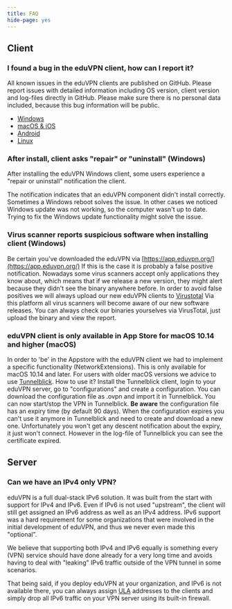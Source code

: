 ```yaml
---
title: FAQ
hide-page: yes
---
```


## Client

### I found a bug in the eduVPN client, how can I report it?

All known issues in the eduVPN clients are published on GitHub. Please report 
issues with detailed information including OS version, client version and 
log-files directly in GitHub. Please make sure there is no personal data 
included, because this bug information will be public.

* [Windows](https://github.com/Amebis/eduVPN/issues)
* [macOS & iOS](https://github.com/eduvpn/apple/issues)
* [Android](https://github.com/eduvpn/android/issues)
* [Linux](https://github.com/eduvpn/python-eduvpn-client/issues)

### After install, client asks "repair" or "uninstall" (Windows)

After installing the eduVPN Windows client, some users experience a "repair or uninstall" notification the client.

The notification indicates that an eduVPN component didn't install correctly. 
Sometimes a Windows reboot solves the issue. In other cases we noticed Windows 
update was not working, so the computer wasn't up to date. Trying to fix the 
Windows update functionality might solve the issue.

### Virus scanner reports suspicious software when installing client (Windows)

Be certain you've downloaded the eduVPN via 
[https://app.eduvpn.org/](https://app.eduvpn.org/) If this is the case it is 
probably a false positive notification. Nowadays some virus scanners accept 
only applications they know about, which means that if we release a new version, 
they might alert because they didn't see the binary anywhere before. In order 
to avoid false positives we will always upload our new eduVPN clients to 
[Virustotal](https://www.virustotal.com/) Via this platform all virus scanners 
will become aware of our new software releases. You can always check our 
binaries yourselves via VirusTotal, just upload the binary and view the report.

### eduVPN client is only available in App Store for macOS 10.14 and higher (macOS)

In order to 'be' in the Appstore with the eduVPN client we had to implement a 
specific functionality (NetworkExtensions). This is only available for macOS 
10.14 and later. For users with older macOS versions we advice to use 
[Tunnelblick](https://tunnelblick.net/). How to use it? Install the Tunnelblick 
client, login to your eduVPN server, go to "configurations" and create a 
configuration. You can download the configuration file as .ovpn and import it 
in Tunnelblick. You can now start/stop the VPN in Tunnelblick. **Be aware** the 
configuration file has an expiry time (by default 90 days). When the 
configuration expires you can't use it anymore in Tunnelblick and need to 
create and download a new one. Unfortunately you won't get any descent 
notification about the expiry, it just won't connect. However in the log-file 
of Tunnelblick you can see the certificate expired.

## Server

### Can we have an IPv4 only VPN?

eduVPN is a full dual-stack IPv6 solution. It was built from the start with 
support for IPv4 and IPv6. Even if IPv6 is not used "upstream", the client will
still get assigned an IPv6 address as well as an IPv4 address. IPv6 support was
a hard requirement for some organizations that were involved in the initial 
development of eduVPN, and thus we never even made this "optional". 

We believe that supporting both IPv4 and IPv6 equally is something every (VPN) 
service should have done already for a very long time and avoids having to 
deal with "leaking" IPv6 traffic outside of the VPN tunnel in some scenarios.

That being said, if you deploy eduVPN at your organization, and IPv6 is not 
available there, you can always assign 
[ULA](https://en.wikipedia.org/wiki/Unique_local_address) addresses to the 
clients and simply drop all IPv6 traffic on your VPN server using its built-in
firewall.
